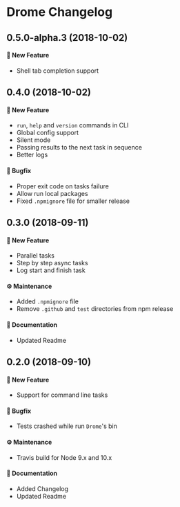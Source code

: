 # Drome Changelog

## 0.5.0-alpha.3 (2018-10-02)

#### 🚀 New Feature

- Shell tab completion support

## 0.4.0 (2018-10-02)

#### 🚀 New Feature

- `run`, `help` and `version` commands in CLI
- Global config support
- Silent mode
- Passing results to the next task in sequence
- Better logs

#### 🐞 Bugfix

- Proper exit code on tasks failure
- Allow run local packages
- Fixed `.npmignore` file for smaller release

## 0.3.0 (2018-09-11)

#### 🚀 New Feature

- Parallel tasks
- Step by step async tasks
- Log start and finish task

#### ⚙️ Maintenance

- Added `.npmignore` file
- Remove `.github` and `test` directories from npm release

#### 📖 Documentation

- Updated Readme

## 0.2.0 (2018-09-10)

#### 🚀 New Feature

- Support for command line tasks

#### 🐞 Bugfix

- Tests crashed while run `Drome`'s bin

#### ⚙️ Maintenance

- Travis build for Node 9.x and 10.x

#### 📖 Documentation

- Added Changelog
- Updated Readme